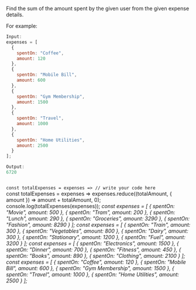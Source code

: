 Find the sum of the amount spent by the given user from the given expense details.

For example:
```js
Input:
expenses = [
  {
    spentOn: "Coffee",
    amount: 120
  },
  {
    spentOn: "Mobile Bill",
    amount: 600
  },
  {
    spentOn: "Gym Membership",
    amount: 1500
  },
  {
    spentOn: "Travel",
    amount: 1000
  },
  {
    spentOn: "Home Utilities",
    amount: 2500
  }
];

Output:
6720
```
<codeblock language="javascript" type="exercise" testMode="multipleInput">
<code>
const totalExpenses = expenses => // write your code here
</code>

<solution>
const totalExpenses = expenses =>
  expenses.reduce((totalAmount, { amount }) => amount + totalAmount, 0);
</solution>

<testcases>
<caller>
console.log(totalExpenses(expenses));
</caller>
<testcase>
<i>
const expenses = [
  {
    spentOn: "Movie",
    amount: 500
  },
  {
    spentOn: "Tram",
    amount: 200
  },
  {
    spentOn: "Lunch",
    amount: 290
  },
  {
    spentOn: "Groceries",
    amount: 3290
  },
  {
    spentOn: "Fashion",
    amount: 8290
  }
];
</i>
</testcase>
<testcase>
<i>
const expenses = [
  {
    spentOn: "Train",
    amount: 300
  },
  {
    spentOn: "Vegetables",
    amount: 800
  },
  {
    spentOn: "Dairy",
    amount: 300
  },
  {
    spentOn: "Stationary",
    amount: 1200
  },
  {
    spentOn: "Fuel",
    amount: 3200
  }
];
</i>
</testcase>
<testcase>
<i>
const expenses = [
  {
    spentOn: "Electronics",
    amount: 1500
  },
  {
    spentOn: "Dinner",
    amount: 700
  },
  {
    spentOn: "Fitness",
    amount: 450
  },
  {
    spentOn: "Books",
    amount: 890
  },
  {
    spentOn: "Clothing",
    amount: 2100
  }
];
</i>
</testcase>
<testcase>
<i>
const expenses = [
  {
    spentOn: "Coffee",
    amount: 120
  },
  {
    spentOn: "Mobile Bill",
    amount: 600
  },
  {
    spentOn: "Gym Membership",
    amount: 1500
  },
  {
    spentOn: "Travel",
    amount: 1000
  },
  {
    spentOn: "Home Utilities",
    amount: 2500
  }
];
</i>
</testcase>
</testcases>
</codeblock>
